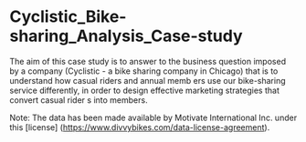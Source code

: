 # Cyclistic_Bike-sharing_Analysis_Case-study

The aim of this case study is to answer to the business question imposed by a company (Cyclistic - a bike sharing company in Chicago) that is to understand how casual riders and annual memb ers use our bike-sharing service differently, in order to design effective marketing strategies that convert casual rider s into members.

Note: The data has been made available by Motivate International Inc. under this [license] (https://www.divvybikes.com/data-license-agreement).
